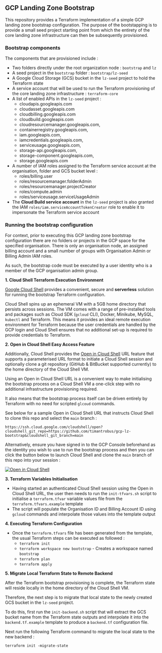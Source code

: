 ## GCP Landing Zone Bootstrap 

This repository provides a Terraform implementation of a simple GCP landing zone bootstrap configuration. The purpose of the bootstapping is to provide a small seed project starting point from which the entirety of the core landing zone infrastructure can then be subsequently provisioned.

### Bootstrap components

The components that are provisioned include :

- Two folders directly under the root organization node : `bootstrap` and `lz`
- A seed project in the `bootstrap` folder : `bootstrap/lz-seed`
- A Google Cloud Storage (GCS) bucket in the `lz-seed` project to hold the Terraform state
- A service account that will be used to run the Terraform provisioning of the core landing zone infrastructure : `terraform-core`
- A list of enabled APIs in the `lz-seed` project :
   - cloudapis.googleapis.com
   - cloudasset.googleapis.com
   - cloudbilling.googleapis.com
   - cloudbuild.googleapis.com
   - cloudresourcemanager.googleapis.com,
   - containerregistry.googleapis.com,
   - iam.googleapis.com,
   - iamcredentials.googleapis.com,
   - serviceusage.googleapis.com,
   - storage-api.googleapis.com,
   - storage-component.googleapis.com,
   - storage.googleapis.com
- A number of IAM roles assigned to the Terraform service account at the organisation, folder and GCS bucket level :
   - roles/billing.user
   - roles/resourcemanager.folderAdmin
   - roles/resourcemanager.projectCreator
   - roles/compute.admin
   - roles/serviceusage.serviceUsageAdmin
- The __Cloud Build service account__ in the `lz-seed` project is also granted the IAM `roles/iam.serviceAccountTokenCreator` role to enable it to impersonate the Terraform service account

### Running the bootstrap configuration

For context, prior to executing this GCP landing zone bootstrap configuration there are no folders or projects in the GCP space for the specified organisation. There is only an organisation node, an assigned billing account and a small number of groups with Organisation Admin or Billing Admin IAM roles.

As such, the bootstrap code must be executed by a user identity who is a member of the GCP organisation admin group.

__1. Cloud Shell Terraform Execution Environment__

[Google Cloud Shell](https://cloud.google.com/shell/docs/using-cloud-shell) provides a convenient, secure and **serverless** solution for running the bootstrap Terraform configuration.

Cloud Shell spins up an ephemeral VM with a 5GB home directory that persists across sessions. The VM comes with a range of pre-installed tools and packages such as Cloud SDK (`gcloud` CLI), Docker, Minikube, MySQL, `kubectl` and Terraform. This means it provides an ideal remote execution environment for Terraform because the user credentials are handled by the GCP login and Cloud Shell ensures that no additional set-up is required to provide credentials to Terraform.

__2. Open in Cloud Shell Easy Access Feature__

Additionally, Cloud Shell provides the [Open in Cloud Shell](https://cloud.google.com/shell/docs/open-in-cloud-shell) URL feature that supports a parameterised URL format to initiate a Cloud Shell session and optionally clone a git repository (GitHub & BitBucket supported currently) to the home directory of the Cloud Shell VM.

Using an Open in Cloud Shell URL is a convenient way to make initialising the bootstrap process on a Cloud Shell VM a one-click step with no additional infrastructure provisioning required.

It also means that the bootstrap process itself can be driven entirely by Terraform with no need for scripted `glcoud` commands.

See below for a sample Open in Cloud Shell URL that instructs Cloud Shell to clone this repo and select the `main` branch :

```
https://ssh.cloud.google.com/cloudshell/open?cloudshell_git_repo=https://github.com/timantrobus/gcp-lz-bootstrap&cloudshell_git_branch=main
```

Alternatively, ensure you have signed in to the GCP Console beforehand as the identity you wish to use to run the bootstrap process and then you can click the button below to launch Cloud Shell and clone the `main` branch of this repo into your session  :

[![Open in Cloud Shell](https://gstatic.com/cloudssh/images/open-btn.svg)](https://ssh.cloud.google.com/cloudshell/open?cloudshell_git_repo=https://github.com/timantrobus/gcp-lz-bootstrap&cloudshell_git_branch=main)

__3. Terraform Variables Initialisation__

- Having started an authenticated Cloud Shell session using the Open in Cloud Shell URL, the user then needs to run the `init-tfvars.sh` script to initialise a `terraform.tfvar` variable values file from the `terraform.tfvars.example` template
- The script will populate the Organisation ID and Billing Account ID using `gcloud` commands and interpolate those values into the template output

__4. Executing Terraform Configuration__

- Once the `terraform.tfvars` file has been generated from the template, the usual Terraform steps can be executed as followed :
   - `terraform init`
   - `terraform workspace new bootstrap` - Creates a workspace named `bootstrap`
   - `terraform plan`
   - `terraform apply` 

__5. Migrate Local Terraform State to Remote Backend__

After the Terraform bootstrap provisioning is complete, the Terraform state will reside locally in the home directory of the Cloud Shell VM. 

Therefore, the next step is to migrate that local state to the newly created GCS bucket in the `lz-seed` project.

To do this, first run the `init-backend.sh` script that will extract the GCS bucket name from the Terraform state outputs and interpolate it into the `backend.tf.example` template to produce a `backend.tf` configuration file.

Next run the following Terraform command to migrate the local state to the new backend :

```
terraform init -migrate-state
```